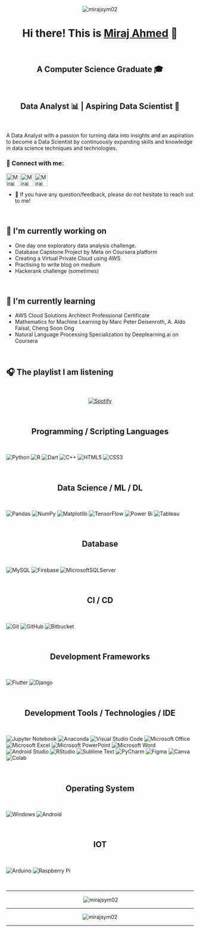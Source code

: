 <p align="center"> <img width=”200" height=”200" src="https://user-images.githubusercontent.com/81813860/216132860-0b038efd-b751-48ab-8349-7061873fa6a6.gif" alt="mirajsym02" /> </p>

<h1 align="center">
Hi there! This is <a href="https://mirajahmed.works/" target="_blank" rel="noreferrer">Miraj Ahmed</a> 👋
</h1>

</br>
<h2 align="center">
A Computer Science Graduate 🎓 
</h2>
</br>

<h2 align="center">
Data Analyst 📊 | Aspiring Data Scientist 🧠 
</h2>
</br>


A Data Analyst with a passion for turning data into insights and an aspiration to become a Data Scientist by continuously expanding skills and knowledge in data science techniques and technologies.
</br>

### 🤝 Connect with me:

<a href="https://www.linkedin.com/in/mirajsym/"><img align="left" src="https://user-images.githubusercontent.com/81813860/216407810-b326a082-b5a5-4856-a36b-96dced040751.png" alt="Miraj Ahmed | LinkedIn" width="35px"/></a>

<a href="https://twitter.com/sym__ahmed"><img align="left" src="https://user-images.githubusercontent.com/81813860/216407986-668172f1-d084-4fe5-8dda-27054d721e3a.png" alt="Miraj Ahmed | Twitter" width="35px"/></a>

<a href="https://medium.com/@mirajahmed.writes"><img align="left" src="https://user-images.githubusercontent.com/81813860/216408370-063ae9a2-e2e9-4d57-9bf1-816b55c4aa00.png" alt="Miraj Ahmed | Medium" width="35px"/></a>
</br>
</br>
- 💬 If you have any question/feedback, please do not hesitate to reach out to me!

</br>

## 🔭 I'm currently working on

- One day one exploratory data analysis challenge. 
- Database Capstone Project by Meta on Coursera platform
- Creating a Virtual Private Cloud using AWS
- Practising to write blog on medium
- Hackerank challenge (sometimes)

</br>

## 🌱 I'm currently learning

- AWS Cloud Solutions Architect Professional Certificate
- Mathematics for Machine Learning by Marc Peter Deisenroth, A. Aldo Faisal, Cheng Soon Ong
- Natural Language Processing Specialization by Deeplearning.ai on Coursera

</br>

## 🎧 The playlist I am listening 

</br>

<a align = center href="https://open.spotify.com/playlist/7dEPjQlm2x73iQAHkR7mAX?si=827d516323f64755" target="_blank" rel="noreferrer">
 
  ![Spotify](https://user-images.githubusercontent.com/81813860/217212893-03eb6326-c482-43b0-a460-8418b2a2bc10.jpg)

</a>
  
</br>



<h2 align = "center">Programming / Scripting Languages</h2>

</br>

![Python](https://img.shields.io/badge/python-3670A0?style=for-the-badge&logo=python&logoColor=ffdd54)
![R](https://img.shields.io/badge/r-%23276DC3.svg?style=for-the-badge&logo=r&logoColor=white)
![Dart](https://img.shields.io/badge/dart-%230175C2.svg?style=for-the-badge&logo=dart&logoColor=white)
![C++](https://img.shields.io/badge/c++-%2300599C.svg?style=for-the-badge&logo=c%2B%2B&logoColor=white)
![HTML5](https://img.shields.io/badge/html5-%23E34F26.svg?style=for-the-badge&logo=html5&logoColor=white)
![CSS3](https://img.shields.io/badge/css3-%231572B6.svg?style=for-the-badge&logo=css3&logoColor=white)

</br>

<h2 align = "center"> Data Science / ML / DL</h2>

</br>

![Pandas](https://img.shields.io/badge/pandas-%23150458.svg?style=for-the-badge&logo=pandas&logoColor=white)
![NumPy](https://img.shields.io/badge/numpy-%23013243.svg?style=for-the-badge&logo=numpy&logoColor=white)
![Matplotlib](https://img.shields.io/badge/Matplotlib-%23ffffff.svg?style=for-the-badge&logo=Matplotlib&logoColor=black)
![TensorFlow](https://img.shields.io/badge/TensorFlow-%23FF6F00.svg?style=for-the-badge&logo=TensorFlow&logoColor=white)
![Power Bi](https://img.shields.io/badge/power_bi-F2C811?style=for-the-badge&logo=powerbi&logoColor=black)
![Tableau](https://img.shields.io/badge/Tableau-E97627?style=for-the-badge&logo=Tableau&logoColor=white)

</br>

<h2 align="center">Database</h2>

</br>

![MySQL](https://img.shields.io/badge/mysql-%2300f.svg?style=for-the-badge&logo=mysql&logoColor=white)
![Firebase](https://img.shields.io/badge/Firebase-039BE5?style=for-the-badge&logo=Firebase&logoColor=white)
![MicrosoftSQLServer](https://img.shields.io/badge/Microsoft%20SQL%20Server-CC2927?style=for-the-badge&logo=microsoft%20sql%20server&logoColor=white)

</br>

<h2 align="center">CI / CD</h2>

</br>

![Git](https://img.shields.io/badge/git-%23F05033.svg?style=for-the-badge&logo=git&logoColor=white)
![GitHub](https://img.shields.io/badge/github-%23121011.svg?style=for-the-badge&logo=github&logoColor=white)
![Bitbucket](https://img.shields.io/badge/bitbucket-%230047B3.svg?style=for-the-badge&logo=bitbucket&logoColor=white)

</br>


<h2 align="center">Development Frameworks</h2>

</br>

![Flutter](https://img.shields.io/badge/Flutter-%2302569B.svg?style=for-the-badge&logo=Flutter&logoColor=white)
![Django](https://img.shields.io/badge/django-%23092E20.svg?style=for-the-badge&logo=django&logoColor=white)

</br>

<h2 align="center">Development Tools / Technologies / IDE</h2>

</br>

![Jupyter Notebook](https://img.shields.io/badge/jupyter-%23FA0F00.svg?style=for-the-badge&logo=jupyter&logoColor=white)
![Anaconda](https://img.shields.io/badge/Anaconda-%2344A833.svg?style=for-the-badge&logo=anaconda&logoColor=white)
![Visual Studio Code](https://img.shields.io/badge/Visual%20Studio%20Code-0078d7.svg?style=for-the-badge&logo=visual-studio-code&logoColor=white)
![Microsoft Office](https://img.shields.io/badge/Microsoft_Office-D83B01?style=for-the-badge&logo=microsoft-office&logoColor=white)
![Microsoft Excel](https://img.shields.io/badge/Microsoft_Excel-217346?style=for-the-badge&logo=microsoft-excel&logoColor=white)
![Microsoft PowerPoint](https://img.shields.io/badge/Microsoft_PowerPoint-B7472A?style=for-the-badge&logo=microsoft-powerpoint&logoColor=white)
![Microsoft Word](https://img.shields.io/badge/Microsoft_Word-2B579A?style=for-the-badge&logo=microsoft-word&logoColor=white)
![Android Studio](https://img.shields.io/badge/Android%20Studio-3DDC84.svg?style=for-the-badge&logo=android-studio&logoColor=white)
![RStudio](https://img.shields.io/badge/RStudio-4285F4?style=for-the-badge&logo=rstudio&logoColor=white)
![Sublime Text](https://img.shields.io/badge/sublime_text-%23575757.svg?style=for-the-badge&logo=sublime-text&logoColor=important)
![PyCharm](https://img.shields.io/badge/pycharm-143?style=for-the-badge&logo=pycharm&logoColor=black&color=black&labelColor=green)
![Figma](https://img.shields.io/badge/Figma-F24E1E?style=for-the-badge&logo=figma&logoColor=white)
![Canva](https://img.shields.io/badge/Canva-%2300C4CC.svg?&style=for-the-badge&logo=Canva&logoColor=white)
![Colab](https://img.shields.io/badge/Colab-F9AB00?style=for-the-badge&logo=googlecolab&color=525252)

</br>

<h2 align="center">Operating System</h2>

</br>

![Windows](https://img.shields.io/badge/Windows-0078D6?style=for-the-badge&logo=windows&logoColor=white)
![Android](https://img.shields.io/badge/Android-3DDC84?style=for-the-badge&logo=android&logoColor=white)

</br>

<h2 align="center">IOT</h2>

</br>

![Arduino](https://img.shields.io/badge/-Arduino-00979D?style=for-the-badge&logo=Arduino&logoColor=white)
![Raspberry Pi](https://img.shields.io/badge/-RaspberryPi-C51A4A?style=for-the-badge&logo=Raspberry-Pi)

</br>


<hr>
<p align = "center">&nbsp;<img align="center" src="https://github-readme-stats-xlw3-mirajsym02.vercel.app/api?username=mirajsym02&show_icons=true&hide_border=true"" alt="mirajsym02" /></p>
<hr>
<p align = "center" ><img align="center" src="https://github-readme-streak-stats.herokuapp.com/?user=mirajsym02&" alt="mirajsym02" /></p>
<hr>

